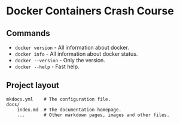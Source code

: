 # Docker Containers Crash Course

## Commands

* `docker version` - All information about docker.
* `docker info` - All information about docker status. 
* `docker --version` - Only the version.
* `docker --help` - Fast help.

## Project layout

    mkdocs.yml    # The configuration file.
    docs/
        index.md  # The documentation homepage.
        ...       # Other markdown pages, images and other files.
